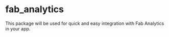 # fab_analytics

This package will be used for quick and easy integration with Fab Analytics in your app.
